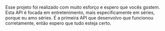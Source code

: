 Esse projeto foi realizado com muito esforço e espero que vocês gostem.
Esta API é focada em entretenimento, mais especificamente em séries, porque eu amo séries. 
É a primeira API que desenvolvo que funcionou corretamente, então espero que tudo esteja certo.
